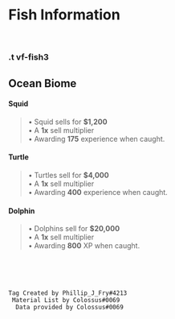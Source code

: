 # ____Fish Information____<br><br>
### .t vf-fish3<br>
## Ocean Biome<br>
#### ____Squid____<br>
> • Squid sells for __$1,200__<br>
> • A __1x__ sell multiplier<br>
> • Awarding __175__ experience when caught.<br>

#### ____Turtle____<br>
> • Turtles sell for __$4,000__<br>
> • A __1x__ sell multiplier<br>
> • Awarding __400__ experience when caught.<br>

#### ____Dolphin____<br>
> • Dolphins sell for __$20,000__<br>
> • A __1x__ sell multiplier<br>
> • Awarding __800__ XP when caught.<br>

<br><br><br>
  ```
Tag Created by Phillip_J_Fry#4213
   Material List by Colossus#0069
    Data provided by Colossus#0069
```
